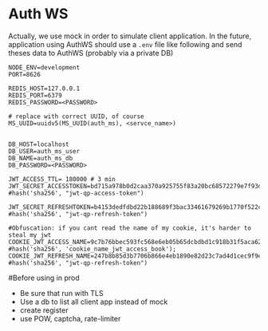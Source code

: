 # Auth WS
Actually, we use mock in order to simulate client application. 
In the future, application using AuthWS should use a `.env` file like following and send theses data to AuthWS (probably via a private DB)

```
NODE_ENV=development
PORT=8626

REDIS_HOST=127.0.0.1
REDIS_PORT=6379
REDIS_PASSWORD=<PASSWORD>

# replace with correct UUID, of course
MS_UUID=uuidv5(MS_UUID(auth_ms), <servce_name>)


DB_HOST=localhost
DB_USER=auth_ms_user
DB_NAME=auth_ms_db
DB_PASSWORD=<PASSWORD>

JWT_ACCESS_TTL= 180000 # 3 min
JWT_SECRET_ACCESSTOKEN=bd715a978b0d2caa370a925755f83a20bc68572279e7f93d9bec79c8904ef12f #hash('sha256', "jwt-qp-access-token")

JWT_SECRET_REFRESHTOKEN=b4153dedfdbd22b188689f3bac33461679269b1770f522c269563fd6d5c17da2 #hash('sha256', "jwt-qp-refresh-token")

#Obfuscation: if you cant read the name of my cookie, it's harder to steal my jwt
COOKIE_JWT_ACCESS_NAME=9c7b76bbec593fc568e6eb05b65dcbdbd1c918b31f5aca6201c1520361b222c0 #hash('sha256', 'cookie_name_jwt_access_book');
COOKIE_JWT_REFRESH_NAME=247b8b85d3b7706b866e4eb1890e82d23c7ad4d1cec9f9e2ce02e250271f8847 #hash('sha256', "jwt-qp-refresh-token")
```

#Before using in prod
- Be sure that run with TLS
- Use a db to list all client app instead of mock
- create register
- use POW, captcha, rate-limiter
